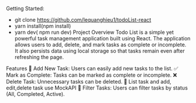 Getting Started:
- git clone https://github.com/lequanghieu1/todoList-react
- yarn install(npm install)
- yarn dev( npm run dev)
Project Overview
Todo List is a simple yet powerful task management application built using React. The application allows users to add, delete, and mark tasks as complete or incomplete. It also persists data using local storage so that tasks remain even after refreshing the page.

Features
📝 Add New Task: Users can easily add new tasks to the list.
✅ Mark as Complete: Tasks can be marked as complete or incomplete.
❌ Delete Task: Unnecessary tasks can be deleted.
💾 List task and add, edit,delete task use MockAPI
🔄 Filter Tasks: Users can filter tasks by status (All, Completed, Active).
